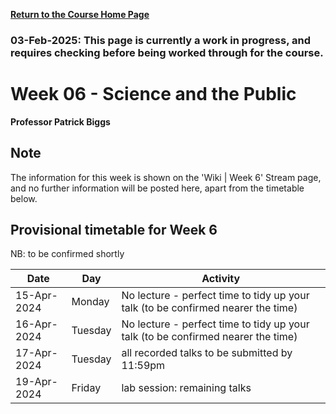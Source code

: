 **[Return to the Course Home Page](../index.html)**

### 03-Feb-2025: This page is currently a work in progress, and requires checking before being worked through for the course.

# Week 06 - Science and the Public

**Professor Patrick Biggs**

## Note

The information for this week is shown on the 'Wiki \| Week 6' Stream page, and no further information will be posted here, apart from the timetable below.


## Provisional timetable for Week 6

NB: to be confirmed shortly

| Date 	| Day 	| Activity 	|
|---	|---	|---	|
| 15-Apr-2024 	| Monday 	| No lecture - perfect time to tidy up your talk (to be confirmed nearer the time) 	|
| 16-Apr-2024 	| Tuesday 	| No lecture - perfect time to tidy up your talk (to be confirmed nearer the time) 	|
| 17-Apr-2024 	| Tuesday 	| all recorded talks to be submitted by 11:59pm 	|
| 19-Apr-2024	| Friday 	| lab session: remaining talks  	|
